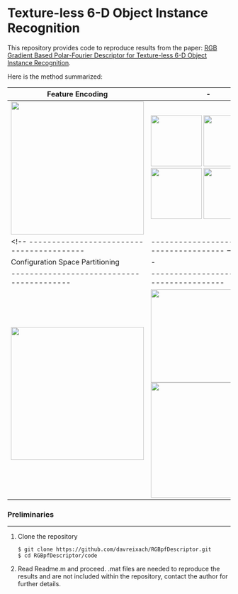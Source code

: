 # Texture-less 6-D Object Instance Recognition

This repository provides code to reproduce results from the paper: [RGB Gradient Based Polar-Fourier Descriptor for Texture-less 6-D Object Instance Recognition](https://github.com/davreixach/RGBpfDescriptor/blob/master/rgb-gradient-based_descriptor-REIXACH.pdf).

Here is the method summarized:

Feature Encoding                         |-
-----------------------------------------|-----------------------------------------
<img src="https://github.com/davreixach/RGBpfDescriptor/blob/master/RGBpfDescriptorLatex/images/equations1.png" width="300"> | <img src="https://github.com/davreixach/RGBpfDescriptor/blob/master/RGBpfDescriptorLatex/images/duck_input.png" width="115"> <img src="https://github.com/davreixach/RGBpfDescriptor/blob/master/RGBpfDescriptorLatex/images/duck_grad.png" width="115"> <img src="https://github.com/davreixach/RGBpfDescriptor/blob/master/RGBpfDescriptorLatex/images/duck_polarhist.png" width="115"> <img src="https://github.com/davreixach/RGBpfDescriptor/blob/master/RGBpfDescriptorLatex/images/duck_fourier.png" width="115">
<!-- -----------------------------------------|----------------------------------------- -->
Configuration Space Partitioning         |-   
-----------------------------------------|-----------------------------------------
<img src="https://github.com/davreixach/RGBpfDescriptor/blob/master/RGBpfDescriptorLatex/images/equations2.png" width="300"> | <img src="https://github.com/davreixach/RGBpfDescriptor/blob/master/RGBpfDescriptorLatex/images/clusters_duck.png" width="210"> <img src="https://github.com/davreixach/RGBpfDescriptor/blob/master/RGBpfDescriptorLatex/images/results.png" width="260">


### Preliminaries
---

1. Clone the repository
    ```shell
    $ git clone https://github.com/davreixach/RGBpfDescriptor.git
    $ cd RGBpfDescriptor/code
    ```

3. Read Readme.m and proceed. .mat files are needed to reproduce the results and are not included within the repository, contact the author for further details.
